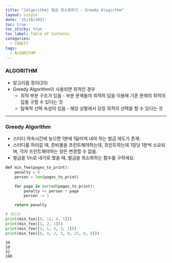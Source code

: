 ```yaml
---
title: "[Algorithm] 벌금 최소화하기 - Greedy Alogirthm"
layout: single
date: '15/10/2021'
toc: true
toc_sticky: true
toc_label: Table of Contents
categories:
  - CODEIT
tags:
  - ALGORITHM
---
```


### ALGORITHM
* 알고리즘 정리(20)
* Greedy Algorithm이 사용되면 최적인 경우
  * 최적 부분 구조가 있음 - 부분 문제들의 최적의 답을 이용해 기존 문제의 최적의 답을 구할 수 있다는 것
  * 탐욕적 선택 속성이 있음 - 해당 상황에서 당장 최적의 선택을 할 수 있다는 것

---

### Greedy Algorithm
* 스터디 약속시간에 늦으면 1분에 1달러씩 내야 하는 벌금 제도가 존재.
* 스터디를 하러갈 때, 준비물을 프린트해야하는데, 프린트하는데 1장당 1분씩 소요되며, 각자 프린트해야하는 양은 변경할 수 없음.
* 벌금을 1/n로 내기로 했을 때, 벌금을 최소화하는 함수를 구하세요.


```python
def min_fee(pages_to_print):
    penalty = 0
    person = len(pages_to_print)

    for page in sorted(pages_to_print):
        penalty += person * page
        person -= 1

    return penalty 

# 테스트
print(min_fee([6, 11, 4, 1]))
print(min_fee([3, 2, 1]))
print(min_fee([3, 1, 4, 3, 2]))
print(min_fee([8, 4, 2, 3, 9, 23, 6, 8]))
```

    39
    10
    32
    188

